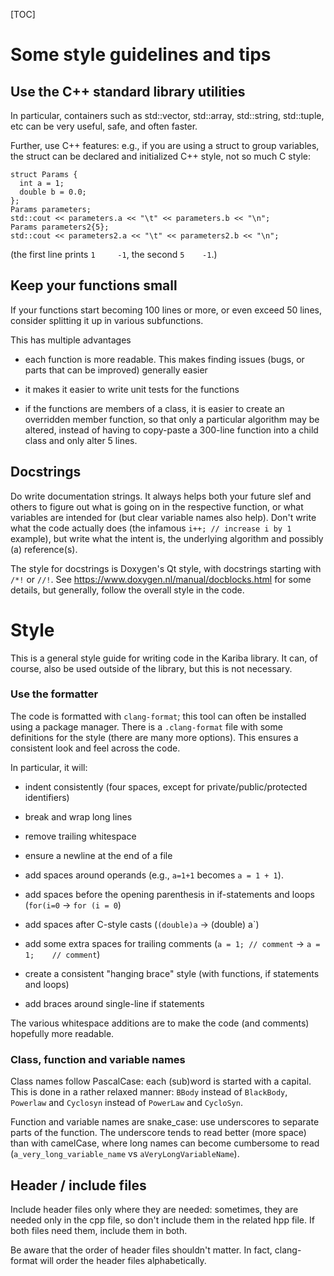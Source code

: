 [TOC]

# Some style guidelines and tips

## Use the C++ standard library utilities

In particular, containers such as std::vector, std::array,
std::string, std::tuple, etc can be very useful, safe, and often
faster.


Further, use C++ features: e.g., if you are using a struct to group
variables, the struct can be declared and initialized C++ style, not
so much C style:

```
struct Params {
  int a = 1;
  double b = 0.0;
};
Params parameters;
std::cout << parameters.a << "\t" << parameters.b << "\n";
Params parameters2{5};
std::cout << parameters2.a << "\t" << parameters2.b << "\n";
```

(the first line prints `1     -1`, the second `5    -1`.)


## Keep your functions small

If your functions start becoming 100 lines or more, or even exceed 50
lines, consider splitting it up in various subfunctions.

This has multiple advantages

- each function is more readable. This makes finding issues (bugs, or
  parts that can be improved) generally easier

- it makes it easier to write unit tests for the functions

- if the functions are members of a class, it is easier to create an
  overridden member function, so that only a particular algorithm may
  be altered, instead of having to copy-paste a 300-line function into
  a child class and only alter 5 lines.

## Docstrings

Do write documentation strings. It always helps both your future slef
and others to figure out what is going on in the respective function,
or what variables are intended for (but clear variable names also
help). Don't write what the code actually does (the infamous `i++; //
increase i by 1` example), but write what the intent is, the
underlying algorithm and possibly (a) reference(s).

The style for docstrings is Doxygen's Qt style, with docstrings
starting with `/*!` or `//!`. See
https://www.doxygen.nl/manual/docblocks.html for some details, but
generally, follow the overall style in the code.


# Style


This is a general style guide for writing code in the Kariba
library. It can, of course, also be used outside of the library, but
this is not necessary.


### Use the formatter


The code is formatted with `clang-format`; this tool can often be
installed using a package manager. There is a `.clang-format` file
with some definitions for the style (there are many more
options). This ensures a consistent look and feel across the code.

In particular, it will:

- indent consistently (four spaces, except for private/public/protected identifiers)

- break and wrap long lines

- remove trailing whitespace

- ensure a newline at the end of a file

- add spaces around operands (e.g., `a=1+1` becomes `a = 1 + 1`).

- add spaces before the opening parenthesis in if-statements and loops (`for(i=0` -> `for (i = 0`)

- add spaces after C-style casts (`(double)a` -> (double) a`)

- add some extra spaces for trailing comments (`a = 1; // comment` -> `a = 1;    // comment`)

- create a consistent "hanging brace" style (with functions, if statements and loops)

- add braces around single-line if statements

The various whitespace additions are to make the code (and comments)
hopefully more readable.


### Class, function and variable names


Class names follow PascalCase: each (sub)word is started with a
capital. This is done in a rather relaxed manner: `BBody` instead of
`BlackBody`, `Powerlaw` and `Cyclosyn` instead of `PowerLaw` and `CycloSyn`.

Function and variable names are snake_case: use underscores to
separate parts of the function. The underscore tends to read better
(more space) than with camelCase, where long names can become
cumbersome to read (`a_very_long_variable_name` vs
`aVeryLongVariableName`).


Header / include files
----------------------

Include header files only where they are needed: sometimes, they are
needed only in the cpp file, so don't include them in the related hpp
file. If both files need them, include them in both.

Be aware that the order of header files shouldn't matter. In fact,
clang-format will order the header files alphabetically.
